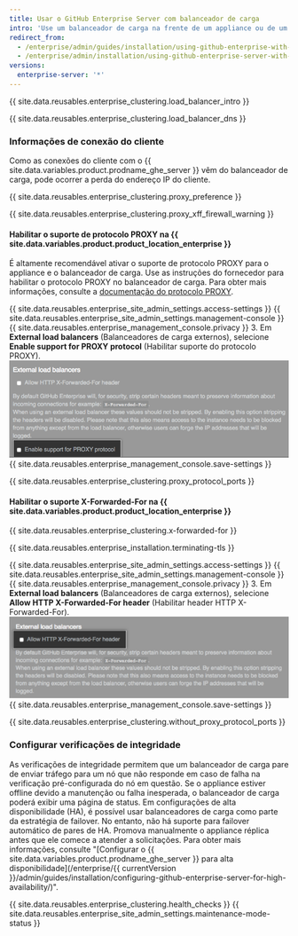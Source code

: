 ```yaml
---
title: Usar o GitHub Enterprise Server com balanceador de carga
intro: 'Use um balanceador de carga na frente de um appliance ou de um par de appliances do {{ site.data.variables.product.prodname_ghe_server }} em uma configuração de alta disponibilidade.'
redirect_from:
  - /enterprise/admin/guides/installation/using-github-enterprise-with-a-load-balancer/
  - /enterprise/admin/installation/using-github-enterprise-server-with-a-load-balancer
versions:
  enterprise-server: '*'
---
```


{{ site.data.reusables.enterprise_clustering.load_balancer_intro }}

{{ site.data.reusables.enterprise_clustering.load_balancer_dns }}

### Informações de conexão do cliente

Como as conexões do cliente com o {{ site.data.variables.product.prodname_ghe_server }} vêm do balanceador de carga, pode ocorrer a perda do endereço IP do cliente.

{{ site.data.reusables.enterprise_clustering.proxy_preference }}

{{ site.data.reusables.enterprise_clustering.proxy_xff_firewall_warning }}

#### Habilitar o suporte de protocolo PROXY na {{ site.data.variables.product.product_location_enterprise }}

É altamente recomendável ativar o suporte de protocolo PROXY para o appliance e o balanceador de carga. Use as instruções do fornecedor para habilitar o protocolo PROXY no balanceador de carga. Para obter mais informações, consulte a [documentação do protocolo PROXY](http://www.haproxy.org/download/1.6/doc/proxy-protocol.txt).

{{ site.data.reusables.enterprise_site_admin_settings.access-settings }}
{{ site.data.reusables.enterprise_site_admin_settings.management-console }}
{{ site.data.reusables.enterprise_management_console.privacy }}
3. Em **External load balancers** (Balanceadores de carga externos), selecione **Enable support for PROXY protocol** (Habilitar suporte do protocolo PROXY). ![Caixa de seleção para habilitar o suporte do protocolo PROXY](/assets/images/enterprise/management-console/enable-proxy.png)
{{ site.data.reusables.enterprise_management_console.save-settings }}

{{ site.data.reusables.enterprise_clustering.proxy_protocol_ports }}

#### Habilitar o suporte X-Forwarded-For na {{ site.data.variables.product.product_location_enterprise }}

{{ site.data.reusables.enterprise_clustering.x-forwarded-for }}

{{ site.data.reusables.enterprise_installation.terminating-tls }}

{{ site.data.reusables.enterprise_site_admin_settings.access-settings }}
{{ site.data.reusables.enterprise_site_admin_settings.management-console }}
{{ site.data.reusables.enterprise_management_console.privacy }}
3. Em **External load balancers** (Balanceadores de carga externos), selecione **Allow HTTP X-Forwarded-For header** (Habilitar header HTTP X-Forwarded-For). ![Caixa de seleção para permitir o header HTTP X-Forwarded-For](/assets/images/enterprise/management-console/allow-xff.png)
{{ site.data.reusables.enterprise_management_console.save-settings }}

{{ site.data.reusables.enterprise_clustering.without_proxy_protocol_ports }}

### Configurar verificações de integridade

As verificações de integridade permitem que um balanceador de carga pare de enviar tráfego para um nó que não responde em caso de falha na verificação pré-configurada do nó em questão. Se o appliance estiver offline devido a manutenção ou falha inesperada, o balanceador de carga poderá exibir uma página de status. Em configurações de alta disponibilidade (HA), é possível usar balanceadores de carga como parte da estratégia de failover. No entanto, não há suporte para failover automático de pares de HA. Promova manualmente o appliance réplica antes que ele comece a atender a solicitações. Para obter mais informações, consulte "[Configurar o {{ site.data.variables.product.prodname_ghe_server }} para alta disponibilidade](/enterprise/{{ currentVersion }}/admin/guides/installation/configuring-github-enterprise-server-for-high-availability/)".

{{ site.data.reusables.enterprise_clustering.health_checks }}
{{ site.data.reusables.enterprise_site_admin_settings.maintenance-mode-status }}
